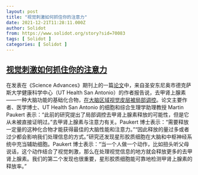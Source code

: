 ```yaml
---
layout: post
title: "视觉刺激如何抓住你的注意力"
date: 2021-12-21T11:28:11.000Z
author: Solidot
from: https://www.solidot.org/story?sid=70083
tags: [ Solidot ]
categories: [ Solidot ]
---
```

<!--1640086091000-->
[视觉刺激如何抓住你的注意力](https://www.solidot.org/story?sid=70083)
------

<div>
在发表在《Science Advances》期刊上的一篇<a href="https://www.science.org/doi/10.1126/sciadv.abk1378">论文</a>中，来自圣安东尼奥市德克萨斯大学健康科学中心（UT Health San Antonio）的作者报告说，去甲肾上腺素——一种大脑功能的基础化合物，<a href="https://www.sciencedaily.com/releases/2021/12/211217151933.htm" target="_blank">在大脑区域视觉皮层被局部调控</a>。论文主要作者、医学博士、UT Health San Antonio 的细胞和综合生理学助理教授 Martin Paukert 表示：“此前的研究提出了局部调控去甲肾上腺素释放的可能性，但是它从未被直接证明过。”去甲肾上腺素与注意力有关。Paukert 博士表示：“需要释放一定量的这种化合物才能获得最佳的大脑性能和注意力。”“因此释放的量过多或者过少都会影响我们处理信息的方式。”研究还发现星形胶质细胞在大脑和中枢神经系统中充当辅助细胞。Paukert 博士表示：“当一个人做一个动作，比如扭头听父母说话，这个动作结合了视觉刺激，那么在处理视觉信息的地方就会释放更多的去甲肾上腺素。我们的第二个发现也很重要，星形胶质细胞能可靠地检测甲肾上腺素的释放率。”
</div>

